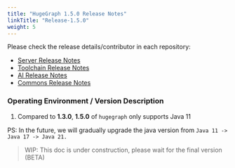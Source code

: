 ```yaml
---
title: "HugeGraph 1.5.0 Release Notes"
linkTitle: "Release-1.5.0"
weight: 5
---
```


Please check the release details/contributor in each repository:

- [Server Release Notes](https://github.com/apache/incubator-hugegraph/releases)
- [Toolchain Release Notes](https://github.com/apache/incubator-hugegraph-toolchain/releases)
- [AI Release Notes](https://github.com/apache/incubator-hugegraph-ai/releases)
- [Commons Release Notes](https://github.com/apache/incubator-hugegraph-commons/releases)

### Operating Environment / Version Description

1. Compared to **1.3.0**, **1.5.0** of `hugegraph` only supports Java 11

PS: In the future, we will gradually upgrade the java version from `Java 11 -> Java 17 -> Java 21.`

> WIP: This doc is under construction, please wait for the final version (BETA) 
